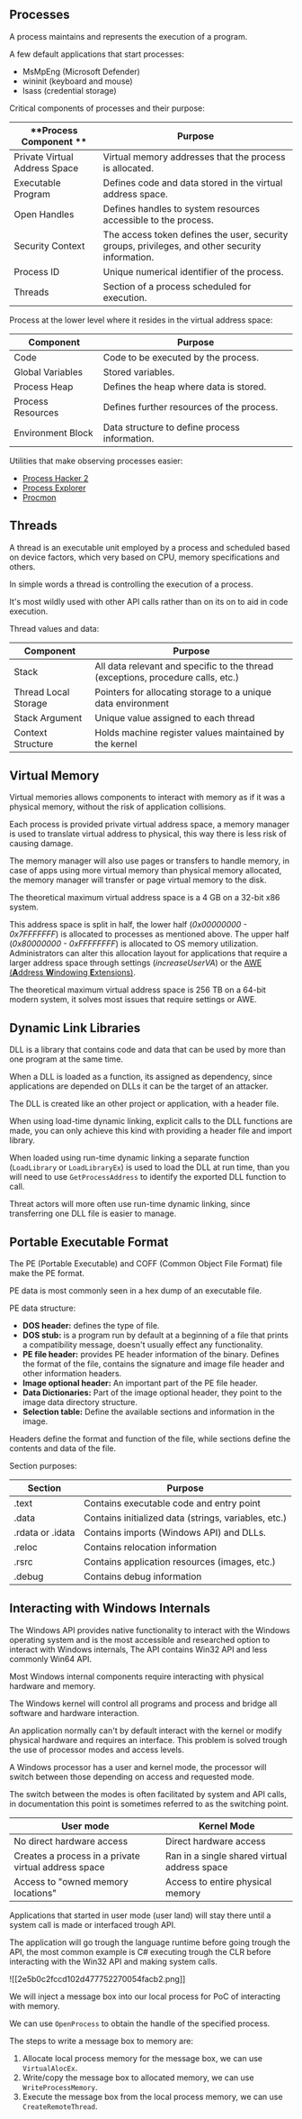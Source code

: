 ## Processes

A process maintains and represents the execution of a program.

A few default applications that start processes:

- MsMpEng (Microsoft Defender)
- wininit (keyboard and mouse)
- lsass (credential storage)

Critical components of processes and their purpose:

|**Process Component **|**Purpose**|
|---|---|
|Private Virtual Address Space|Virtual memory addresses that the process is allocated.|
|Executable Program|Defines code and data stored in the virtual address space.|
|Open Handles|Defines handles to system resources accessible to the process.|
|Security Context|The access token defines the user, security groups, privileges, and other security information.|
|Process ID|Unique numerical identifier of the process.|
|Threads|Section of a process scheduled for execution.|

Process at the lower level where it resides in the virtual address space:

|**Component**|**Purpose**|
|---|---|
|Code|Code to be executed by the process.|
|Global Variables|Stored variables.|
|Process Heap|Defines the heap where data is stored.|
|Process Resources|Defines further resources of the process.|
|Environment Block|Data structure to define process information.|

Utilities that make observing processes easier:

- [Process Hacker 2](https://github.com/processhacker/processhacker)
- [Process Explorer](https://docs.microsoft.com/en-us/sysinternals/downloads/process-explorer)
- [Procmon](https://docs.microsoft.com/en-us/sysinternals/downloads/procmon)

## Threads

A thread is an executable unit employed by a process and scheduled based on device factors, which very based on CPU, memory specifications and others.

In simple words a thread is controlling the execution of a process.

It's most wildly used with other API calls rather than on its on to aid in code execution.

Thread values and data:

|**Component**|**Purpose**|
|---|---|
|Stack|All data relevant and specific to the thread (exceptions, procedure calls, etc.)|
|Thread Local Storage|Pointers for allocating storage to a unique data environment|
|Stack Argument|Unique value assigned to each thread|
|Context Structure|Holds machine register values maintained by the kernel|

## Virtual Memory

Virtual memories allows components to interact with memory as if it was a physical memory, without the risk of application collisions.

Each process is provided private virtual address space, a memory manager is used to translate virtual address to physical, this way there is less risk of causing damage.

The memory manager will also use pages or transfers to handle memory, in case of apps using more virtual memory than physical memory allocated, the memory manager will transfer or page virtual memory to the disk.

The theoretical maximum virtual address space is a 4 GB on a 32-bit x86 system.

This address space is split in half, the lower half (_0x00000000 - 0x7FFFFFFF_) is allocated to processes as mentioned above. The upper half (_0x80000000 - 0xFFFFFFFF_) is allocated to OS memory utilization. Administrators can alter this allocation layout for applications that require a larger address space through settings (_increaseUserVA_) or the [AWE (**A**ddress **W**indowing **E**xtensions)](https://docs.microsoft.com/en-us/windows/win32/memory/address-windowing-extensions).

The theoretical maximum virtual address space is 256 TB on a 64-bit modern system, it solves most issues that require settings or AWE.

## Dynamic Link Libraries

DLL is a library that contains code and data that can be used by more than one program at the same time.

When a DLL is loaded as a function, its assigned as dependency, since applications are depended on DLLs it can be the target of an attacker.

The DLL is created like an other project or application, with a header file.

When using load-time dynamic linking, explicit calls to the DLL functions are made, you can only achieve this kind with providing a header file and import library.

When loaded using run-time dynamic linking a separate function (`LoadLibrary` or `LoadLibraryEx`) is used to load the DLL at run time, than you will need to use `GetProcessAddress` to identify the exported DLL function to call.

Threat actors will more often use run-time dynamic linking, since transferring one DLL file is easier to manage.

## Portable Executable Format

The PE (Portable Executable) and COFF (Common Object File Format) file make the PE format.

PE data is most commonly seen in a hex dump of an executable file.

PE data structure:

- **DOS header:** defines the type of file.
- **DOS stub:** is a program run by default at a beginning of a file that prints a compatibility message, doesn't usually effect any functionality.
- **PE file header:** provides PE header information of the binary. Defines the format of the file, contains the signature and image file header and other information headers.
- **Image optional header:** An important part of the PE file header.
- **Data Dictionaries:** Part of the image optional header, they point to the image data directory structure.
- **Selection table:** Define the available sections and information in the image.

Headers define the format and function of the file, while sections define the contents and data of the file.

Section purposes:

|**Section**|**Purpose**|
|---|---|
|.text|Contains executable code and entry point|
|.data|Contains initialized data (strings, variables, etc.)|
|.rdata or .idata|Contains imports (Windows API) and DLLs.|
|.reloc|Contains relocation information|
|.rsrc|Contains application resources (images, etc.)|
|.debug|Contains debug information|

## Interacting with Windows Internals

The Windows API provides native functionality to interact with the Windows operating system and is the most accessible and researched option to interact with Windows internals, The API contains Win32 API and less commonly Win64 API.

Most Windows internal components require interacting with physical hardware and memory.

The Windows kernel will control all programs and process and bridge all software and hardware interaction.

An application normally can't by default interact with the kernel or modify physical hardware and requires an interface. This problem is solved trough the use of processor modes and access levels.

A Windows processor has a user and kernel mode, the processor will switch between those depending on access and requested mode.

The switch between the modes is often facilitated by system and API calls, in documentation this point is sometimes referred to as the switching point.

|**User mode**|**Kernel Mode**|
|---|---|
|No direct hardware access|Direct hardware access|
|Creates a process in a private virtual address space|Ran in a single shared virtual address space|
|Access to "owned memory locations"|Access to entire physical memory|

Applications that started in user mode (user land) will stay there until a system call is made or interfaced trough API.

The application will go trough the language runtime before going trough the API, the most common example is C# executing trough the CLR before interacting with the Win32 API and making system calls.

![[2e5b0c2fccd102d477752270054facb2.png]]

We will inject a message box into our local process for PoC of interacting with memory.

We can use `OpenProcess` to obtain the handle of the specified process.

The steps to write a message box to memory are:

1. Allocate local process memory for the message box, we can use `VirtualAlocEx`.
2. Write/copy the message box to allocated memory, we can use `WriteProcessMemory`.
3. Execute the message box from the local process memory, we can use `CreateRemoteThread`.